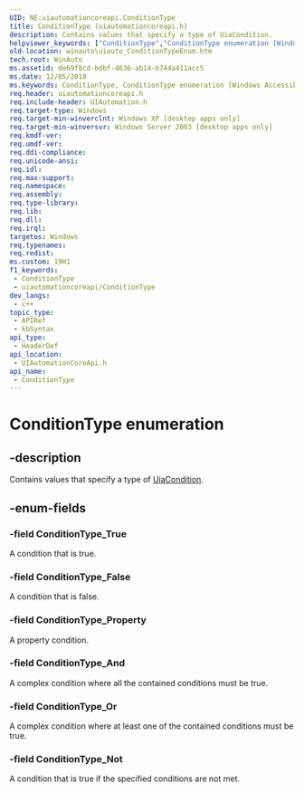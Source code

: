 ```yaml
---
UID: NE:uiautomationcoreapi.ConditionType
title: ConditionType (uiautomationcoreapi.h)
description: Contains values that specify a type of UiaCondition.
helpviewer_keywords: ["ConditionType","ConditionType enumeration [Windows Accessibility]","ConditionType_And","ConditionType_False","ConditionType_Not","ConditionType_Or","ConditionType_Property","ConditionType_True","uiauto.uiauto_ConditionTypeEnum","uiauto_ConditionTypeEnum","uiautomationcoreapi/ConditionType","uiautomationcoreapi/ConditionType_And","uiautomationcoreapi/ConditionType_False","uiautomationcoreapi/ConditionType_Not","uiautomationcoreapi/ConditionType_Or","uiautomationcoreapi/ConditionType_Property","uiautomationcoreapi/ConditionType_True","winauto.uiauto_ConditionTypeEnum"]
old-location: winauto\uiauto_ConditionTypeEnum.htm
tech.root: WinAuto
ms.assetid: de69f8cd-bdbf-4636-ab14-b744a411acc5
ms.date: 12/05/2018
ms.keywords: ConditionType, ConditionType enumeration [Windows Accessibility], ConditionType_And, ConditionType_False, ConditionType_Not, ConditionType_Or, ConditionType_Property, ConditionType_True, uiauto.uiauto_ConditionTypeEnum, uiauto_ConditionTypeEnum, uiautomationcoreapi/ConditionType, uiautomationcoreapi/ConditionType_And, uiautomationcoreapi/ConditionType_False, uiautomationcoreapi/ConditionType_Not, uiautomationcoreapi/ConditionType_Or, uiautomationcoreapi/ConditionType_Property, uiautomationcoreapi/ConditionType_True, winauto.uiauto_ConditionTypeEnum
req.header: uiautomationcoreapi.h
req.include-header: UIAutomation.h
req.target-type: Windows
req.target-min-winverclnt: Windows XP [desktop apps only]
req.target-min-winversvr: Windows Server 2003 [desktop apps only]
req.kmdf-ver: 
req.umdf-ver: 
req.ddi-compliance: 
req.unicode-ansi: 
req.idl: 
req.max-support: 
req.namespace: 
req.assembly: 
req.type-library: 
req.lib: 
req.dll: 
req.irql: 
targetos: Windows
req.typenames: 
req.redist: 
ms.custom: 19H1
f1_keywords:
 - ConditionType
 - uiautomationcoreapi/ConditionType
dev_langs:
 - c++
topic_type:
 - APIRef
 - kbSyntax
api_type:
 - HeaderDef
api_location:
 - UIAutomationCoreApi.h
api_name:
 - ConditionType
---
```


# ConditionType enumeration


## -description

Contains values that specify a type of <a href="https://docs.microsoft.com/windows/desktop/api/uiautomationcoreapi/ns-uiautomationcoreapi-uiacondition">UiaCondition</a>.

## -enum-fields

### -field ConditionType_True

A condition that is true.

### -field ConditionType_False

A condition that is false.

### -field ConditionType_Property

A property condition.

### -field ConditionType_And

A complex condition where all the contained conditions must be true.

### -field ConditionType_Or

A complex condition where at least one of the contained conditions must be true.

### -field ConditionType_Not

A condition that is true if the specified conditions are not met.

